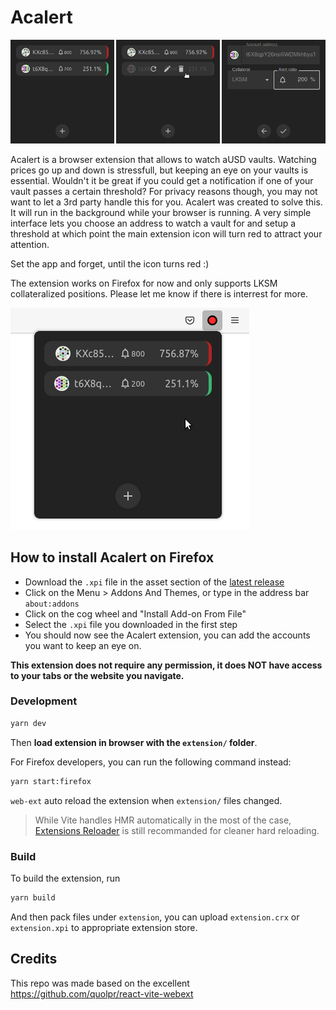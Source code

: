 # Acalert
![Acalert screenshots](doc/screenshots.png)

Acalert is a browser extension that allows to watch aUSD vaults. Watching prices go up and down is stressfull, but keeping an eye on your vaults is essential. Wouldn't it be great if you could get a notification if one of your vault passes a certain threshold? For privacy reasons though, you may not want to let a 3rd party handle this for you. Acalert was created to solve this. It will run in the background while your browser is running. A very simple interface lets you choose an address to watch a vault for and setup a threshold at which point the main extension icon will turn red to attract your attention.

Set the app and forget, until the icon turns red :)

The extension works on Firefox for now and only supports LKSM collateralized positions. Please let me know if there is interrest for more.

![Acalert popup overview](doc/screenshots-ff.png)

## How to install Acalert on Firefox

- Download the `.xpi` file in the asset section of the [latest release](https://github.com/Tbaut/Acalert/releases)
- Click on the Menu > Addons And Themes, or type in the address bar `about:addons`
- Click on the cog wheel and "Install Add-on From File"
- Select the `.xpi` file you downloaded in the first step
- You should now see the Acalert extension, you can add the accounts you want to keep an eye on.

**This extension does not require any permission, it does NOT have access to your tabs or the website you navigate.**

### Development

```bash
yarn dev
```

Then **load extension in browser with the `extension/` folder**.

For Firefox developers, you can run the following command instead:

```bash
yarn start:firefox
```

`web-ext` auto reload the extension when `extension/` files changed.

> While Vite handles HMR automatically in the most of the case, [Extensions Reloader](https://chrome.google.com/webstore/detail/fimgfedafeadlieiabdeeaodndnlbhid) is still recommanded for cleaner hard reloading.

### Build

To build the extension, run

```bash
yarn build
```

And then pack files under `extension`, you can upload `extension.crx` or `extension.xpi` to appropriate extension store.

## Credits

This repo was made based on the excellent https://github.com/quolpr/react-vite-webext